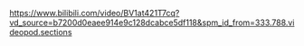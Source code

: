 https://www.bilibili.com/video/BV1at421T7cq?vd_source=b7200d0eaee914e9c128dcabce5df118&spm_id_from=333.788.videopod.sections

